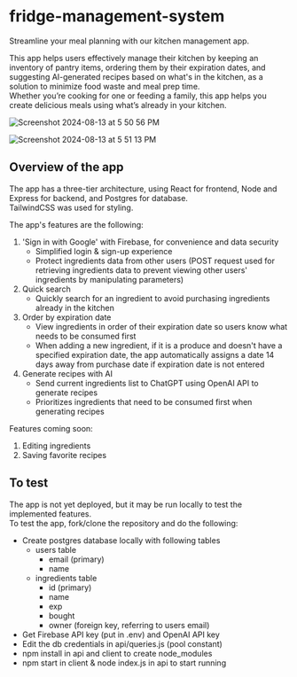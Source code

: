 # fridge-management-system

Streamline your meal planning with our kitchen management app. 

This app helps users effectively manage their kitchen by keeping an inventory of pantry items, ordering them by their expiration dates, and suggesting AI-generated recipes based on what's in the kitchen, as a solution to minimize food waste and meal prep time. \
Whether you’re cooking for one or feeding a family, this app helps you create delicious meals using what’s already in your kitchen.

![Screenshot 2024-08-13 at 5 50 56 PM](https://github.com/user-attachments/assets/3b37e09a-2b92-455b-b52c-9a7e156965c1)

![Screenshot 2024-08-13 at 5 51 13 PM](https://github.com/user-attachments/assets/1901bd59-382a-4cb0-9926-92800da0788e)

## Overview of the app

The app has a three-tier architecture, using React for frontend, Node and Express for backend, and Postgres for database. \
TailwindCSS was used for styling.

The app's features are the following:
1. 'Sign in with Google' with Firebase, for convenience and data security
   - Simplified login & sign-up experience
   - Protect ingredients data from other users (POST request used for retrieving ingredients data to prevent viewing other users' ingredients by manipulating parameters)
2. Quick search
   - Quickly search for an ingredient to avoid purchasing ingredients already in the kitchen
3. Order by expiration date
   - View ingredients in order of their expiration date so users know what needs to be consumed first
   - When adding a new ingredient, if it is a produce and doesn't have a specified expiration date, the app automatically assigns a date 14 days away from purchase date if expiration date is not entered
4. Generate recipes with AI
   - Send current ingredients list to ChatGPT using OpenAI API to generate recipes
   - Prioritizes ingredients that need to be consumed first when generating recipes
  
Features coming soon:
1. Editing ingredients
2. Saving favorite recipes

## To test
The app is not yet deployed, but it may be run locally to test the implemented features. \
To test the app, fork/clone the repository and do the following:
- Create postgres database locally with following tables
  - users table
    - email (primary)
    - name 
  - ingredients table
    - id (primary)
    - name
    - exp
    - bought
    - owner (foreign key, referring to users email)
- Get Firebase API key (put in .env) and OpenAI API key
- Edit the db credentials in api/queries.js (pool constant)
- npm install in api and client to create node_modules
- npm start in client & node index.js in api to start running

